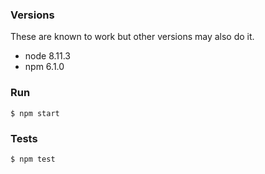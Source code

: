### Versions

These are known to work but other versions may also do it.

- node 8.11.3
- npm 6.1.0

### Run

    $ npm start

### Tests

    $ npm test
